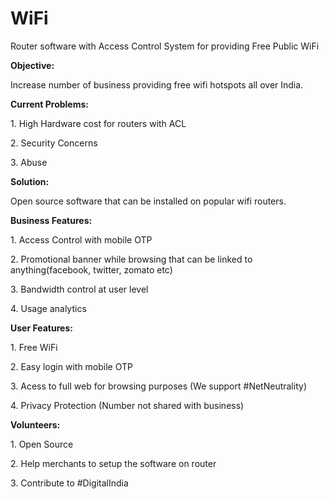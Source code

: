 # WiFi
<p>Router software with Access Control System for providing Free Public WiFi</p>

<strong>Objective:</strong>
<p>Increase number of business providing free wifi hotspots all over India.</p>

<strong>Current Problems:</strong>
<p>1. High Hardware cost for routers with ACL</p>
<p>2. Security Concerns</p>
<p>3. Abuse</p>

<strong>Solution:</strong>
<p>Open source software that can be installed on popular wifi routers.</p>

<strong>Business Features:</strong>
<p>1. Access Control with mobile OTP</p>
<p>2. Promotional banner while browsing that can be linked to anything(facebook, twitter, zomato etc)</p>
<p>3. Bandwidth control at user level</p>
<p>4. Usage analytics</p>

<strong>User Features:</strong>
<p>1. Free WiFi</p>
<p>2. Easy login with mobile OTP</p>
<p>3. Acess to full web for browsing purposes (We support #NetNeutrality)</p>
<p>4. Privacy Protection (Number not shared with business)</p>

<strong>Volunteers:</strong>
<p>1. Open Source</p>
<p>2. Help merchants to setup the software on router</p>
<p>3. Contribute to #DigitalIndia</p>
